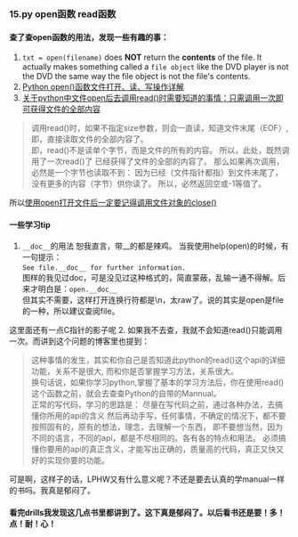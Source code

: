 ### 15.py open函数 read函数
#### 查了查open函数的用法，发现一些有趣的事：
1. `txt = open(filename)` does **NOT** return the **contents** of the file. It actually makes something called a `file object` like the DVD player is not the DVD the same way the file object is not the file's contents.
1. [Python open()函数文件打开、读、写操作详解](http://www.iplaypython.com/sys/open.html)  
2. [关于python中文件open后去调用read()时需要知道的事情：只需调用一次即可获得文件的全部内容](http://www.crifan.com/python_file_open_then_read_once_will_read_all_file_content/)
>调用read()时，如果不指定size参数，则会一直读，知道文件末尾（EOF）, 即，直接读取文件的全部内容了。  
  即，read()不是读单个字节，而是文件的所有的内容。 所以，此处，既然调用了一次read()了  已经获得了文件的全部的内容了。
  那么如果再次调用，必然是一个字节也读取不到：
  因为已经（文件指针都指）到文件末尾了，没有更多的内容（字节）供你读了。
  所以，必然返回空或-1等值了。

所以[使用open打开文件后一定要记得调用文件对象的close()](http://www.cnblogs.com/allenblogs/archive/2010/09/13/1824842.html)

#### 一些学习tip
1. `__doc__`的用法
  恕我直言，带__的都是辣鸡。
  当我使用help(open)的时候，有一句提示：  
`See file.__doc__ for further information.`  
图样的我见过doc，可是没见过这种格式的，简直蒙蔽，乱输一通不得解。后来才明白是：`open.__doc__`  
  但其实不需要，这样打开连换行符都是\n，太raw了。说的其实是open是file的一种，所以建议查阅file。

  这里面还有一点C指针的影子呢
2. 如果我不去查，我就不会知道read()只能调用一次。而讲到这个问题的博客里也提到：
>这种事情的发生，其实和你自己是否知道此python的read()这个api的详细功能，关系不是很大, 而和你是否掌握学习方法，关系很大。  
换句话说，如果你学习python,掌握了基本的学习方法后，你在使用read()这个函数之前，就会去查查Python的自带的Mannual。  
正常的写代码，学习的思路是：
尽量在写代码之前，通过各种办法，去搞懂你所用的api的含义
然后再动手写，任何事情，不确定的情况下，都不要按照固有的，原有的想法，理念，去理解一个东西，
即不要想当然，因为不同的语言，不同的api，都是不尽相同的。各有各的特点和用法。
必须搞懂你要用的api的真正含义，才能写出正确的，质量高的代码，真正又快又好的实现你要的功能。

可是啊，这样子的话，LPHW又有什么意义呢？不还是要去认真的学manual一样的书吗。我真是郁闷了。


#### 看完drills我发现这几点书里都讲到了。这下真是郁闷了。以后看书还是要！多！点！耐！心！
